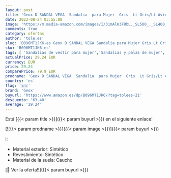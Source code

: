 ```yaml
---
layout: post
title: 'Geox D SANDAL VEGA  Sandalia  para Mujer  Gris  Lt Gris/Lt Avio   36 EU'
date: 2022-08-24 03:55:08
image: 'https://m.media-amazon.com/images/I/31mAlK3FRbL._SL500_._SL400_.jpg'
comments: true
category: ofertas
author: 'tole.es'
slug: 'B096MT1JK6-es Geox D SANDAL VEGA Sandalia para Mujer Gris Lt Gris/Lt...'
sku: 'B096MT1JK6-es'
tags: [ 'Sandalias de vestir para mujer','Sandalias y palas de mujer','Zapatos','Zapatos para mujer','Zapatos y complementos','geox','sandalia','🇪🇸', ]
actualPrice: 29.24 EUR
currency: EUR
price: 29.24
comparePrice: 79.9 EUR
prodname: 'Geox D SANDAL VEGA  Sandalia  para Mujer  Gris  Lt Gris/Lt Avio   36 EU'
country: 'es'
flag: '🇪🇸'
brand: 'Geox'
buyurl: 'https://www.amazon.es/dp/B096MT1JK6/?tag=tolees-21'
descuento: '63.40'
average: '29.24'
---
```


Está [{{< param title >}}]({{< param buyurl >}}) en el siguiente enlace!

[![{{< param prodname >}}]({{< param image >}})]({{< param buyurl >}})

ℹ️:

- Material exterior: Sintético
- Revestimiento: Sintético
- Material de la suela: Caucho

[🛒 Ver la oferta!!]({{< param buyurl >}})
